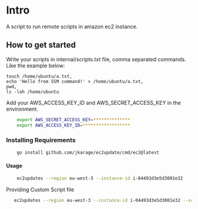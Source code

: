 # Intro

A script to run remote scripts in amazon ec2 instance.

## How to get started

Write your scripts in internal/scripts.txt file, comma separated commands.
Like the example below:

```text
touch /home/ubuntu/a.txt,
echo 'Hello from SSM command!' > /home/ubuntu/a.txt,
pwd,
ls -lah /home/ubuntu
```

Add your AWS_ACCESS_KEY_ID and AWS_SECRET_ACCESS_KEY in the environment.

```bash
    export AWS_SECRET_ACCESS_KEY=**************
    export AWS_ACCESS_KEY_ID=******************
```

### Installing Requirements

``` bash
    go install github.com/jkarage/ec2update/cmd/ec2@latest
```

#### Usage

``` bash
    ec2updates --region eu-west-3 --instance-id i-04493d3e5d3001e32
```

Providing Custom Script file

``` bash
   ec2updates --region eu-west-3 --instance-id i-04493d3e5d3001e32 --script a.txt

```
